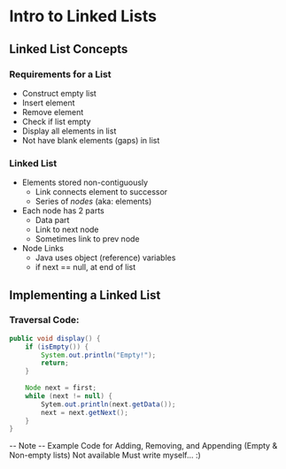 # Intro to Linked Lists

## Linked List Concepts
### Requirements for a List
* Construct empty list
* Insert element
* Remove element
* Check if list empty
* Display all elements in list
* Not have blank elements (gaps) in list 

### Linked List
* Elements stored non-contiguously
  * Link connects element to successor
  * Series of *nodes* (aka: elements)
* Each node has 2 parts
  * Data part
  * Link to next node
  * Sometimes link to prev node
* Node Links
  * Java uses object (reference) variables
  * if next == null, at end of list
## Implementing a Linked List
### Traversal Code:
```java
public void display() {
    if (isEmpty()) {
        System.out.println("Empty!");
        return;
    }
    
    Node next = first;
    while (next != null) {
        Sytem.out.println(next.getData());
        next = next.getNext();
    }
}
```

-- Note --
Example Code for Adding, Removing, and Appending (Empty & Non-empty lists)
Not available
Must write myself... :)